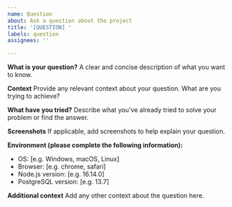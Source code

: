 ```yaml
---
name: Question
about: Ask a question about the project
title: '[QUESTION] '
labels: question
assignees: ''

---
```


**What is your question?**
A clear and concise description of what you want to know.

**Context**
Provide any relevant context about your question. What are you trying to achieve?

**What have you tried?**
Describe what you've already tried to solve your problem or find the answer.

**Screenshots**
If applicable, add screenshots to help explain your question.

**Environment (please complete the following information):**
 - OS: [e.g. Windows, macOS, Linux]
 - Browser: [e.g. chrome, safari]
 - Node.js version: [e.g. 16.14.0]
 - PostgreSQL version: [e.g. 13.7]

**Additional context**
Add any other context about the question here.
